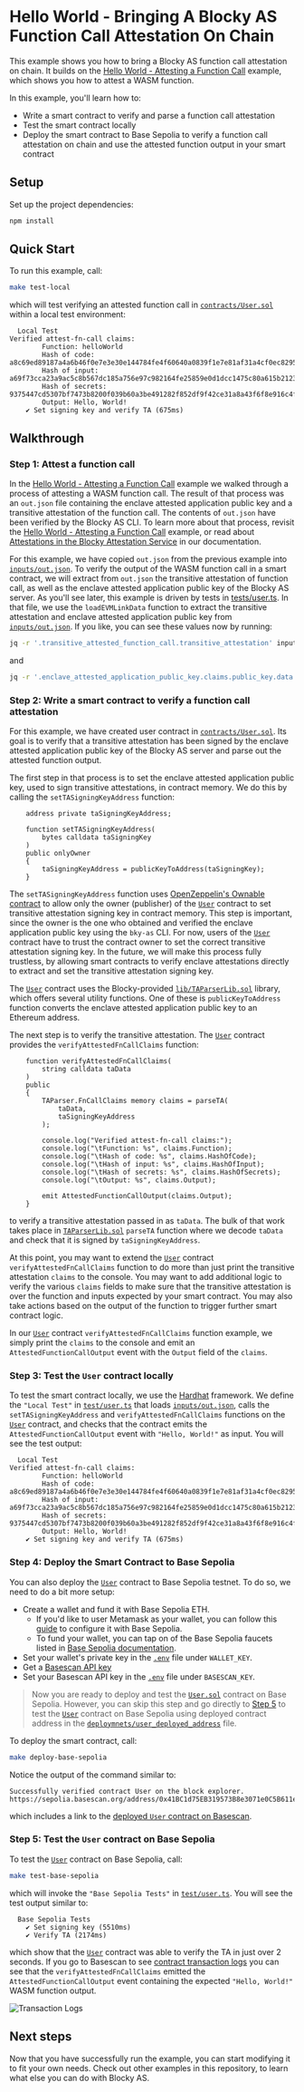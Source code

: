 # Hello World - Bringing A Blocky AS Function Call Attestation On Chain

This example shows you how to bring a Blocky AS function call attestation
on chain. It builds on the 
[Hello World - Attesting a Function Call](../hello_world_attest_fn_call)
example, which shows you how to attest a WASM function.

In this example, you'll learn how to:

- Write a smart contract to verify and parse a function call attestation
- Test the smart contract locally
- Deploy the smart contract to Base Sepolia to verify a function call
  attestation on chain and use the attested function output in your smart
  contract

## Setup

Set up the project dependencies:

```bash
npm install
```

## Quick Start

To run this example, call:

```bash
make test-local
```

which will test verifying an attested function call in 
[`contracts/User.sol`](contracts/User.sol) 
within a local test environment:

```
  Local Test
Verified attest-fn-call claims:
        Function: helloWorld
        Hash of code: a8c69ed89187a4a6b46f0e7e3e30e144784fe4f60640a0839f1e7e81af31a4cf0ec82954172094167281a3b8ed3ddb2964fc53cc3c4d03d0ba8cd680db5a9ff6
        Hash of input: a69f73cca23a9ac5c8b567dc185a756e97c982164fe25859e0d1dcc1475c80a615b2123af1f5f94c11e3e9402c3ac558f500199d95b6d3e301758586281dcd26
        Hash of secrets: 9375447cd5307bf7473b8200f039b60a3be491282f852df9f42ce31a8a43f6f8e916c4f8264e7d233add48746a40166eec588be8b7b9b16a5eb698d4c3b06e00
        Output: Hello, World!
    ✔ Set signing key and verify TA (675ms)
```

## Walkthrough

### Step 1: Attest a function call

In the [Hello World - Attesting a Function Call](../hello_world_attest_fn_call)
example we walked through a process of attesting a WASM function call. 
The result of that process was an `out.json` file containing the enclave attested 
application public key and a transitive attestation of the function call.
The contents of `out.json` have been verified by the Blocky AS CLI. 
To learn more about that process, revisit the
[Hello World - Attesting a Function Call](../hello_world_attest_fn_call)
example, or read about
[Attestations in the Blocky Attestation Service](https://blocky-docs.redocly.app/v0.1.0-beta.4/attestation-service/concepts#attestations-in-the-blocky-attestation-service)
in our documentation.

For this example, we have copied `out.json` from the previous example into
[`inputs/out.json`](inputs/out.json).
To verify the output of the WASM function call in a smart contract, we will
extract from `out.json` the transitive attestation of function call, as well as
the enclave attested application public key of the Blocky AS server. As you'll
see later, this example is driven by tests in
[tests/user.ts](test/user.ts). In that file, we use the `loadEVMLinkData`
function to extract the transitive attestation and enclave attested application
public key from [`inputs/out.json`](inputs/out.json). If you like, you can see
these values now by running:

```bash
jq -r '.transitive_attested_function_call.transitive_attestation' inputs/out.json
```
and

```bash
jq -r '.enclave_attested_application_public_key.claims.public_key.data' inputs/out.json
```

### Step 2: Write a smart contract to verify a function call attestation

For this example, we have created user contract in 
[`contracts/User.sol`](contracts/User.sol).
Its goal is to verify that a transitive attestation has
been signed by the enclave attested application public key of the Blocky AS
server and parse out the attested function output. 

The first step in that process is to set the enclave attested application
public key, used to sign transitive attestations, in contract memory. We do this
by calling the `setTASigningKeyAddress` function:

```solidity
    address private taSigningKeyAddress;

    function setTASigningKeyAddress(
        bytes calldata taSigningKey
    )
    public onlyOwner
    {
        taSigningKeyAddress = publicKeyToAddress(taSigningKey);
    }
```

The `setTASigningKeyAddress` function uses 
[OpenZeppelin's Ownable contract](https://docs.openzeppelin.com/contracts/2.x/access-control#ownership-and-ownable)
to allow only the owner (publisher) of the [`User`](contracts/User.sol) contract
to set transitive attestation signing key in contract memory. This step is
important, since the owner is the one who obtained and verified the enclave
application public key using the `bky-as` CLI. For now, users of the 
[`User`](contracts/User.sol) contract have to trust the contract owner to set
the correct transitive attestation signing key. In the future, we will make this
process fully trustless, by allowing smart contracts to verify enclave
attestations directly to extract and set the transitive attestation signing key.

The [`User`](contracts/User.sol) contract uses the Blocky-provided
[`lib/TAParserLib.sol`](lib/TAParserLib.sol) library, which offers
several utility functions. One of these is `publicKeyToAddress` function
converts the enclave attested application public key to an Ethereum address.

The next step is to verify the transitive attestation. The
[`User`](contracts/User.sol) contract provides the `verifyAttestedFnCallClaims`
function:

```solidity
    function verifyAttestedFnCallClaims(
        string calldata taData
    )
    public
    {
        TAParser.FnCallClaims memory claims = parseTA(
            taData,
            taSigningKeyAddress
        );

        console.log("Verified attest-fn-call claims:");
        console.log("\tFunction: %s", claims.Function);
        console.log("\tHash of code: %s", claims.HashOfCode);
        console.log("\tHash of input: %s", claims.HashOfInput);
        console.log("\tHash of secrets: %s", claims.HashOfSecrets);
        console.log("\tOutput: %s", claims.Output);

        emit AttestedFunctionCallOutput(claims.Output);
    }
```

to verify a transitive attestation passed in as `taData`. The bulk of that work
takes place in [`TAParserLib.sol`](lib/TAParserLib.sol) `parseTA` function where
we decode `taData` and check that it is signed by `taSigningKeyAddress`.

At this point, you may want to extend the [`User`](contracts/User.sol)
contract `verifyAttestedFnCallClaims` function to do more than just print the
transitive attestation `claims` to the console. You may want to add additional
logic to verify the various `claims` fields to make sure that the transitive
attestation is over the function and inputs expected by your smart contract. You
may also take actions based on the output of the function to trigger further
smart contract logic.

In our [`User`](contracts/User.sol) contract `verifyAttestedFnCallClaims`
function example, we simply print the `claims` to the console and emit an
`AttestedFunctionCallOutput` event with the `Output` field of the `claims`.

### Step 3: Test the `User` contract locally

To test the smart contract locally, we use the
[Hardhat](https://hardhat.org/) framework.
We define the `"Local Test"` in [`test/user.ts`](test/user.ts) that loads
[`inputs/out.json`](inputs/out.json), calls the `setTASigningKeyAddress`
and `verifyAttestedFnCallClaims` functions on the [`User`](contracts/User.sol)
contract, and checks that the contract emits the `AttestedFunctionCallOutput`
event with `"Hello, World!"` as input. You will see the test output:

```
  Local Test
Verified attest-fn-call claims:
        Function: helloWorld
        Hash of code: a8c69ed89187a4a6b46f0e7e3e30e144784fe4f60640a0839f1e7e81af31a4cf0ec82954172094167281a3b8ed3ddb2964fc53cc3c4d03d0ba8cd680db5a9ff6
        Hash of input: a69f73cca23a9ac5c8b567dc185a756e97c982164fe25859e0d1dcc1475c80a615b2123af1f5f94c11e3e9402c3ac558f500199d95b6d3e301758586281dcd26
        Hash of secrets: 9375447cd5307bf7473b8200f039b60a3be491282f852df9f42ce31a8a43f6f8e916c4f8264e7d233add48746a40166eec588be8b7b9b16a5eb698d4c3b06e00
        Output: Hello, World!
    ✔ Set signing key and verify TA (675ms)
```

### Step 4: Deploy the Smart Contract to Base Sepolia

You can also deploy the [`User`](contracts/User.sol) contract to Base
Sepolia testnet. To do so, we need to do a bit more setup:

- Create a wallet and fund it with Base Sepolia ETH.
  - If you'd like to user Metamask as your wallet, you can follow this
    [guide](https://getblock.io/blog/add-base-sepolia-testnet-metamask/)
    to configure it with Base Sepolia.
  - To fund your wallet, you can tap on of the Base Sepolia faucets listed in
      [Base Sepolia documentation](https://docs.base.org/chain/network-faucets).
- Set your wallet's private key in the [`.env`](.env) file under `WALLET_KEY`.
- Get a
  [Basescan API key](https://docs.basescan.org/getting-started/viewing-api-usage-statistics#creating-an-api-key)
- Set your Basescan API key in the [`.env`](.env) file under `BASESCAN_KEY`.

> Now you are ready to deploy and test the [ `User.sol`](contracts/User.sol) 
> contract on Base Sepolia. However, you can skip this step and go directly to
> [Step 5](#step-5-test-the-user-contract-on-base-sepolia) to test the
> [`User`](contracts/User.sol) contract on Base Sepolia using
> deployed contract address in the
> [`deploymnets/user_deployed_address`](deployments/user_deployed_address)
> file.

To deploy the smart contract, call:

```bash
make deploy-base-sepolia
```

Notice the output of the command similar to: 

```
Successfully verified contract User on the block explorer.
https://sepolia.basescan.org/address/0x41BC1d75EB319573B8e3071e0C5B611eD458e21a#code
```

which includes a link to the 
[deployed `User` contract on Basescan](https://sepolia.basescan.org/address/0x41BC1d75EB319573B8e3071e0C5B611eD458e21a).

### Step 5: Test the `User` contract on Base Sepolia

To test the [`User`](contracts/User.sol) contract on Base Sepolia, call:

```bash
make test-base-sepolia
```

which will invoke the `"Base Sepolia Tests"` in [`test/user.ts`](test/user.ts).
You will see the test output similar to:

```
  Base Sepolia Tests
    ✔ Set signing key (5510ms)
    ✔ Verify TA (2174ms)
```

which show that the [`User`](contracts/User.sol) contract was able to
verify the TA in just over 2 seconds.
If you go to Basescan to see 
[contract transaction logs](https://sepolia.basescan.org/tx/0x82eb1d2cd500a1e236678a04f9ee8361e2fda11224d0791612ae2244d294bf78#eventlog)
you can see that the `verifyAttestedFnCallClaims` emitted the
`AttestedFunctionCallOutput` event containing the expected `"Hello, World!"` 
WASM function output.

![Transaction Logs](images/transaction_logs.png)


## Next steps

Now that you have successfully run the example, you can start modifying it to
fit your own needs. Check out other examples in this repository, to learn what
else you can do with Blocky AS.
